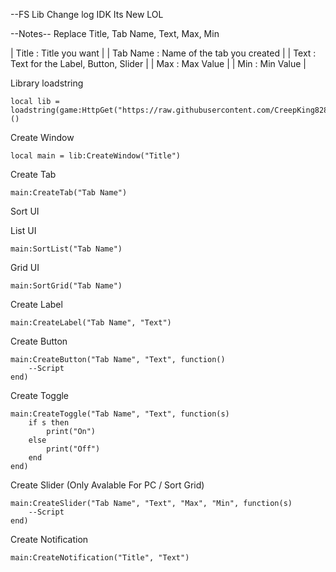 --FS Lib Change log
IDK Its New LOL

--Notes--
Replace Title, Tab Name, Text, Max, Min

| Title : Title you want |
| Tab Name : Name of the tab you created |
| Text : Text for the Label, Button, Slider |
| Max : Max Value |
| Min : Min Value |

Library loadstring
```
local lib = loadstring(game:HttpGet("https://raw.githubusercontent.com/CreepKing8288/FSLibrary/main/Lib.lua"))()
```

Create Window
```
local main = lib:CreateWindow("Title")
```

Create Tab
```
main:CreateTab("Tab Name")
```

Sort UI

List UI
```
main:SortList("Tab Name")
```

Grid UI
```
main:SortGrid("Tab Name")
```

Create Label
```
main:CreateLabel("Tab Name", "Text")
```

Create Button
```
main:CreateButton("Tab Name", "Text", function()
	--Script
end)
```

Create Toggle
```
main:CreateToggle("Tab Name", "Text", function(s)
	if s then
		print("On")
	else
		print("Off")
	end
end)
```

Create Slider (Only Avalable For PC / Sort Grid)
```
main:CreateSlider("Tab Name", "Text", "Max", "Min", function(s)
	--Script
end)
```

Create Notification
```
main:CreateNotification("Title", "Text")
```
